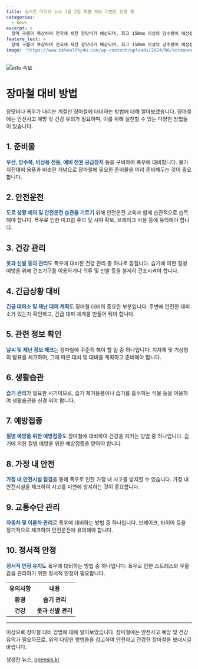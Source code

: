 ```yaml
---
title: 실시간 라이브 뉴스 7월 2일 특별 속보 이벤트 진행 중
categories:
  - News
excerpt: >
  장마 구름이 북상하여 전국에 세찬 장맛비가 예상되며, 최고 150mm 이상의 강수량이 예상됩니다. 어젯밤 서울시청 인근에서 승용차가 인도로 돌진하여 9명이 사망하고 4명이 다쳤습니다. 북한은 초대형 탄두를 장착한 신형 전술탄도미사일을 시험발사했다고 밝혔으며, 소비자물가는 2.4% 상승하여 11개월 만에 가장 낮은 상승률을 기록했습니다. 뉴욕증시는 테슬라와 애플 등 성장주의 상승으로 하반기 첫 거래일을 상승 마감했습니다.
feature_text: >
  장마 구름이 북상하여 전국에 세찬 장맛비가 예상되며, 최고 150mm 이상의 강수량이 예상됩니다. 어젯밤 서울시청 인근에서 승용차가 인도로 돌진하여 9명이 사망하고 4명이 다쳤습니다. 북한은 초대형 탄두를 장착한 신형 전술탄도미사일을 시험발사했다고 밝혔으며, 소비자물가는 2.4% 상승하여 11개월 만에 가장 낮은 상승률을 기록했습니다. 뉴욕증시는 테슬라와 애플 등 성장주의 상승으로 하반기 첫 거래일을 상승 마감했습니다.
image: 'https://www.behealthy4u.com/wp-content/uploads/2024/06/koreanews.jpg'
---
```


<p><img src="https://www.behealthy4u.com/wp-content/uploads/2024/06/koreanews.jpg" alt="info 속보" /></p>

<h1>장마철 대비 방법</h1>

<p data-ke-size="size16">장맛비나 폭우가 내리는 계절인 장마철에 대비하는 방법에 대해 알아보겠습니다. 장마철에는 안전사고 예방 및 건강 유의가 필요하며, 이를 위해 실천할 수 있는 다양한 방법들이 있습니다.</p>

<h2>1. 준비물</h2>

<p><b><span style="color: #1a5490;">우산, 방수복, 비상용 전등, 예비 전원 공급장치</span></b> 등을 구비하여 폭우에 대비합니다. 물가 지진대비 용품과 비슷한 개념으로 장마철에 필요한 준비물을 미리 준비해두는 것이 중요합니다.</p>

<h2>2. 안전운전</h2>

<p><b><span style="color: #1a5490;">도로 상황 예의 및 안전운전 습관을 기르기</span></b> 위해 안전운전 교육과 함께 습관적으로 습득해야 합니다. 폭우로 인한 미끄럼 주의 및 시야 확보, 브레이크 사용 등에 유의해야 합니다.</p>

<h2>3. 건강 관리</h2>

<p><b><span style="color: #1a5490;">옷과 신발 등의 관리</span></b>도 폭우에 대비한 건강 관리 중 하나로 꼽힙니다. 습기에 의한 질병 예방을 위해 건조기구를 이용하거나 의류 및 신발 등을 철저히 건조시켜야 합니다.</p>

<h2>4. 긴급상황 대비</h2>

<p><b><span style="color: #1a5490;">긴급 대피소 및 재난 대피 계획</span></b>도 장마철 대비의 중요한 부분입니다. 주변에 안전한 대피소가 있는지 확인하고, 긴급 대피 체계를 만들어 둬야 합니다.</p>

<h2>5. 관련 정보 확인</h2>

<p><b><span style="color: #1a5490;">날씨 및 재난 정보 체크</span></b>는 장마철에 꾸준히 해야 할 일 중 하나입니다. 지자체 및 기상청의 발표를 체크하여, 그에 따른 대처 및 대비를 계획하고 준비해야 합니다.</p>

<h2>6. 생활습관</h2>

<p><b><span style="color: #1a5490;">습기 관리</span></b>가 필요한 시기이므로, 습기 제거용품이나 습기를 흡수하는 식물 등을 이용하여 생활습관을 신경 써야 합니다.</p>

<h2>7. 예방접종</h2>

<p><b><span style="color: #1a5490;">질병 예방을 위한 예방접종</span></b>도 장마철에 대비하여 건강을 지키는 방법 중 하나입니다. 습기에 의한 질병 예방을 위한 예방접종을 받아야 합니다.</p>

<h2>8. 가정 내 안전</h2>

<p><b><span style="color: #1a5490;">가정 내 안전시설 점검</span></b>을 통해 폭우로 인한 가정 내 사고를 방지할 수 있습니다. 가정 내 안전시설을 체크하여 사고를 미연에 방지하는 것이 중요합니다.</p>

<h2>9. 교통수단 관리</h2>

<p><b><span style="color: #1a5490;">자동차 및 이륜차 관리</span></b>로 폭우에 대비하는 방법 중 하나입니다. 브레이크, 타이어 등을 정기적으로 체크하여 안전운전에 유의해야 합니다.</p>

<h2>10. 정서적 안정</h2>

<p><b><span style="color: #1a5490;">정서적 안정 유지</span></b>도 폭우에 대비하는 방법 중 하나입니다. 폭우로 인한 스트레스와 우울감을 관리하기 위한 정서적 안정이 필요합니다.</p>

<table>
    <tbody>
        <tr>
            <td style="text-align: center; height: 17px;"><b>유의사항</b></td>
            <td style="text-align: center; height: 17px;"><b>내용</b></td>
        </tr>
        <tr>
            <td style="text-align: center; height: 17px;"><b>환경</b></td>
            <td style="text-align: center; height: 17px;"><b>습기 관리</b></td>
        </tr>
        <tr>
            <td style="text-align: center; height: 17px;"><b>건강</b></td>
            <td style="text-align: center; height: 17px;"><b>옷과 신발 관리</b></td>
        </tr>
    </tbody>
</table>

<hr>

<p>이상으로 장마철 대비 방법에 대해 알아보았습니다. 장마철에는 안전사고 예방 및 건강 유의가 필요하므로, 위의 다양한 방법들을 참고하여 안전하고 건강한 장마철을 보내시길 바랍니다.</p>
생생한 뉴스, <a href="https://opensis.kr" rel="dofollow">opensis.kr</a>



